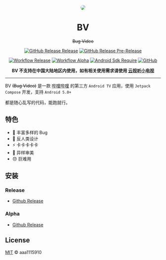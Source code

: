 <div align="center">

<img src="app/src/main/res/drawable/ic_banner.webp" style="border-radius: 24px; margin-top: 32px;"/>

# BV

~~Bug Video~~

[![GitHub Release Release](https://img.shields.io/endpoint?url=https%3A%2F%2Fbadge.versions.bv.aaa1115910.dev%2Fgithub%3Fprerelease%3Dfalse)](https://github.com/aaa1115910/bv/releases?q=prerelease%3Afalse)
[![GitHub Release Pre-Release](https://img.shields.io/endpoint?url=https%3A%2F%2Fbadge.versions.bv.aaa1115910.dev%2Fgithub%3Fprerelease%3Dtrue)](https://github.com/aaa1115910/bv/releases?q=prerelease%3Atrue)

[![Workflow Release](https://github.com/aaa1115910/bv/actions/workflows/release.yml/badge.svg)](https://github.com/aaa1115910/bv/actions/workflows/release.yml)
[![Workflow Alpha](https://github.com/aaa1115910/bv/actions/workflows/alpha.yml/badge.svg)](https://github.com/aaa1115910/bv/actions/workflows/alpha.yml)
[![Android Sdk Require](https://img.shields.io/badge/Android-5.0%2B-informational?logo=android)](https://apilevels.com/#:~:text=Jetpack%20Compose%20requires%20a%20minSdk%20of%2021%20or%20higher)
[![GitHub](https://img.shields.io/github/license/aaa1115910/bv)](https://github.com/aaa1115910/bv)

**BV 不支持在中国大陆地区内使用，如有相关使用需求请使用 [云视听小电视](https://app.bilibili.com)**

</div>

---
BV ~~(Bug Video)~~ 是一款 [哔哩哔哩](https://www.bilibili.com) 的第三方 `Android TV`
应用，使用 `Jetpack Compose` 开发，支持 `Android 5.0+`

都是随心乱写的代码，能跑就行。

## 特色

- :bug: 丰富多样的 Bug
- :children_crossing: 反人类设计
- :zap: 卡卡卡卡卡
- :art: 异样审美
- :disappointed: 巨难用

## 安装

### Release

- [Github Release](https://github.com/aaa1115910/bv/releases?q=prerelease%3Afalse)

### Alpha

- [Github Release](https://github.com/aaa1115910/bv/releases?q=prerelease%3Atrue)

## License

[MIT](LICENSE) © aaa1115910